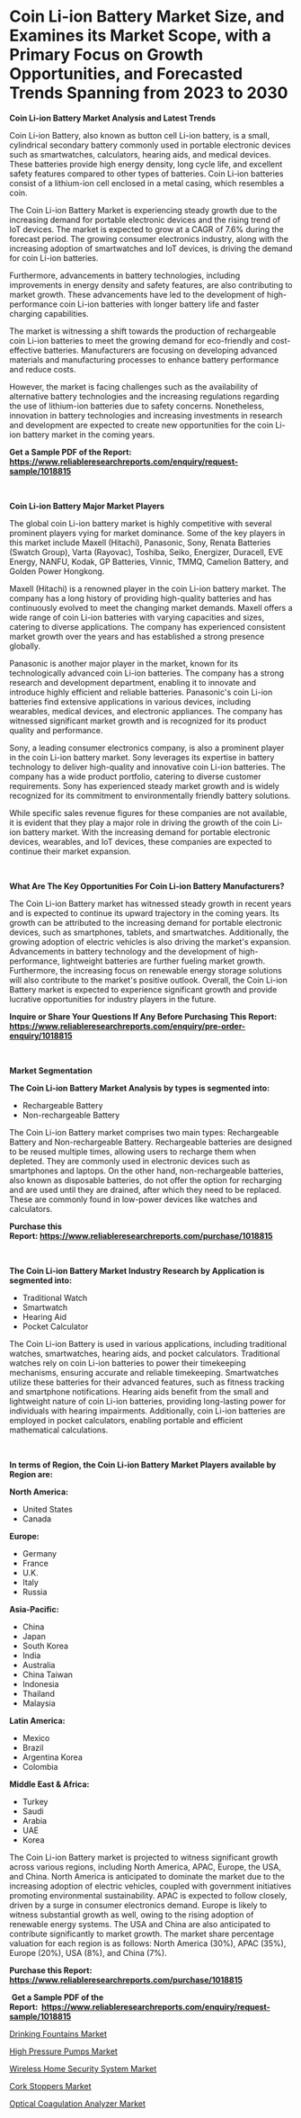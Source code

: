 <p><h1>Coin Li-ion Battery Market Size, and Examines its Market Scope, with a Primary Focus on Growth Opportunities, and Forecasted Trends Spanning from 2023 to 2030</h1></p><p><strong>Coin Li-ion Battery Market Analysis and Latest Trends</strong></p>
<p><p>Coin Li-ion Battery, also known as button cell Li-ion battery, is a small, cylindrical secondary battery commonly used in portable electronic devices such as smartwatches, calculators, hearing aids, and medical devices. These batteries provide high energy density, long cycle life, and excellent safety features compared to other types of batteries. Coin Li-ion batteries consist of a lithium-ion cell enclosed in a metal casing, which resembles a coin.</p><p>The Coin Li-ion Battery Market is experiencing steady growth due to the increasing demand for portable electronic devices and the rising trend of IoT devices. The market is expected to grow at a CAGR of 7.6% during the forecast period. The growing consumer electronics industry, along with the increasing adoption of smartwatches and IoT devices, is driving the demand for coin Li-ion batteries.</p><p>Furthermore, advancements in battery technologies, including improvements in energy density and safety features, are also contributing to market growth. These advancements have led to the development of high-performance coin Li-ion batteries with longer battery life and faster charging capabilities.</p><p>The market is witnessing a shift towards the production of rechargeable coin Li-ion batteries to meet the growing demand for eco-friendly and cost-effective batteries. Manufacturers are focusing on developing advanced materials and manufacturing processes to enhance battery performance and reduce costs.</p><p>However, the market is facing challenges such as the availability of alternative battery technologies and the increasing regulations regarding the use of lithium-ion batteries due to safety concerns. Nonetheless, innovation in battery technologies and increasing investments in research and development are expected to create new opportunities for the coin Li-ion battery market in the coming years.</p></p>
<p><strong>Get a Sample PDF of the Report:&nbsp; <a href="https://www.reliableresearchreports.com/enquiry/request-sample/1018815">https://www.reliableresearchreports.com/enquiry/request-sample/1018815</a></strong></p>
<p>&nbsp;</p>
<p><strong>Coin Li-ion Battery Major Market Players</strong></p>
<p><p>The global coin Li-ion battery market is highly competitive with several prominent players vying for market dominance. Some of the key players in this market include Maxell (Hitachi), Panasonic, Sony, Renata Batteries (Swatch Group), Varta (Rayovac), Toshiba, Seiko, Energizer, Duracell, EVE Energy, NANFU, Kodak, GP Batteries, Vinnic, TMMQ, Camelion Battery, and Golden Power Hongkong.</p><p>Maxell (Hitachi) is a renowned player in the coin Li-ion battery market. The company has a long history of providing high-quality batteries and has continuously evolved to meet the changing market demands. Maxell offers a wide range of coin Li-ion batteries with varying capacities and sizes, catering to diverse applications. The company has experienced consistent market growth over the years and has established a strong presence globally.</p><p>Panasonic is another major player in the market, known for its technologically advanced coin Li-ion batteries. The company has a strong research and development department, enabling it to innovate and introduce highly efficient and reliable batteries. Panasonic's coin Li-ion batteries find extensive applications in various devices, including wearables, medical devices, and electronic appliances. The company has witnessed significant market growth and is recognized for its product quality and performance.</p><p>Sony, a leading consumer electronics company, is also a prominent player in the coin Li-ion battery market. Sony leverages its expertise in battery technology to deliver high-quality and innovative coin Li-ion batteries. The company has a wide product portfolio, catering to diverse customer requirements. Sony has experienced steady market growth and is widely recognized for its commitment to environmentally friendly battery solutions.</p><p>While specific sales revenue figures for these companies are not available, it is evident that they play a major role in driving the growth of the coin Li-ion battery market. With the increasing demand for portable electronic devices, wearables, and IoT devices, these companies are expected to continue their market expansion.</p></p>
<p>&nbsp;</p>
<p><strong>What Are The Key Opportunities For Coin Li-ion Battery Manufacturers?</strong></p>
<p><p>The Coin Li-ion Battery market has witnessed steady growth in recent years and is expected to continue its upward trajectory in the coming years. Its growth can be attributed to the increasing demand for portable electronic devices, such as smartphones, tablets, and smartwatches. Additionally, the growing adoption of electric vehicles is also driving the market's expansion. Advancements in battery technology and the development of high-performance, lightweight batteries are further fueling market growth. Furthermore, the increasing focus on renewable energy storage solutions will also contribute to the market's positive outlook. Overall, the Coin Li-ion Battery market is expected to experience significant growth and provide lucrative opportunities for industry players in the future.</p></p>
<p><strong>Inquire or Share Your Questions If Any Before Purchasing This Report: <a href="https://www.reliableresearchreports.com/enquiry/pre-order-enquiry/1018815">https://www.reliableresearchreports.com/enquiry/pre-order-enquiry/1018815</a></strong></p>
<p>&nbsp;</p>
<p><strong>Market Segmentation</strong></p>
<p><strong>The Coin Li-ion Battery Market Analysis by types is segmented into:</strong></p>
<p><ul><li>Rechargeable Battery</li><li>Non-rechargeable Battery</li></ul></p>
<p><p>The Coin Li-ion Battery market comprises two main types: Rechargeable Battery and Non-rechargeable Battery. Rechargeable batteries are designed to be reused multiple times, allowing users to recharge them when depleted. They are commonly used in electronic devices such as smartphones and laptops. On the other hand, non-rechargeable batteries, also known as disposable batteries, do not offer the option for recharging and are used until they are drained, after which they need to be replaced. These are commonly found in low-power devices like watches and calculators.</p></p>
<p><strong>Purchase this Report:&nbsp;<a href="https://www.reliableresearchreports.com/purchase/1018815">https://www.reliableresearchreports.com/purchase/1018815</a></strong></p>
<p>&nbsp;</p>
<p><strong>The Coin Li-ion Battery Market Industry Research by Application is segmented into:</strong></p>
<p><ul><li>Traditional Watch</li><li>Smartwatch</li><li>Hearing Aid</li><li>Pocket Calculator</li></ul></p>
<p><p>The Coin Li-ion Battery is used in various applications, including traditional watches, smartwatches, hearing aids, and pocket calculators. Traditional watches rely on coin Li-ion batteries to power their timekeeping mechanisms, ensuring accurate and reliable timekeeping. Smartwatches utilize these batteries for their advanced features, such as fitness tracking and smartphone notifications. Hearing aids benefit from the small and lightweight nature of coin Li-ion batteries, providing long-lasting power for individuals with hearing impairments. Additionally, coin Li-ion batteries are employed in pocket calculators, enabling portable and efficient mathematical calculations.</p></p>
<p>&nbsp;</p>
<p><strong>In terms of Region, the Coin Li-ion Battery Market Players available by Region are:</strong></p>
<p>
    <p> <strong> North America: </strong>
        <ul>
            <li>United States</li>
            <li>Canada</li>
        </ul>
        </p> 
    <p> <strong> Europe: </strong>
        <ul>
            <li>Germany</li>
            <li>France</li>
            <li>U.K.</li>
            <li>Italy</li>
            <li>Russia</li>
        </ul>
        </p> 
    <p> <strong> Asia-Pacific: </strong>
        <ul>
            <li>China</li>
            <li>Japan</li>
            <li>South Korea</li>
            <li>India</li>
            <li>Australia</li>
            <li>China Taiwan</li>
            <li>Indonesia</li>
            <li>Thailand</li>
            <li>Malaysia</li>
        </ul>
        </p> 
    <p> <strong> Latin America: </strong>
        <ul>
            <li>Mexico</li>
            <li>Brazil</li>
            <li>Argentina Korea</li>
            <li>Colombia</li>
        </ul>
        </p> 
    <p> <strong> Middle East & Africa: </strong>
        <ul>
            <li>Turkey</li>
            <li>Saudi</li>
            <li>Arabia</li>
            <li>UAE</li>
            <li>Korea</li>
        </ul>
    </p>
    </p>
<p><p>The Coin Li-ion Battery market is projected to witness significant growth across various regions, including North America, APAC, Europe, the USA, and China. North America is anticipated to dominate the market due to the increasing adoption of electric vehicles, coupled with government initiatives promoting environmental sustainability. APAC is expected to follow closely, driven by a surge in consumer electronics demand. Europe is likely to witness substantial growth as well, owing to the rising adoption of renewable energy systems. The USA and China are also anticipated to contribute significantly to market growth. The market share percentage valuation for each region is as follows: North America (30%), APAC (35%), Europe (20%), USA (8%), and China (7%).</p></p>
<p><strong>Purchase this Report: <a href="https://www.reliableresearchreports.com/purchase/1018815">https://www.reliableresearchreports.com/purchase/1018815</a></strong></p>
<p>&nbsp;<strong>Get a Sample PDF of the Report:&nbsp;&nbsp;<a href="https://www.reliableresearchreports.com/enquiry/request-sample/1018815">https://www.reliableresearchreports.com/enquiry/request-sample/1018815</a></strong></p>
<p><strong></strong></p>
<p><p><a href="https://medium.com/@seanhunt765/drinking-fountains-market-size-growth-forecast-2023-2030-df8385b8191d">Drinking Fountains Market</a></p><p><a href="https://github.com/GroverBarry/Market-Research-Report-List-1/blob/main/high-pressure-pumps-market.md">High Pressure Pumps Market</a></p><p><a href="https://www.linkedin.com/pulse/decoding-wireless-home-security-system-market-deep-dive-pjrve/">Wireless Home Security System Market</a></p><p><a href="https://medium.com/@leliajewess/cork-stoppers-market-size-growth-forecast-2023-2030-938738814e06">Cork Stoppers Market</a></p><p><a href="https://www.reportprime.com/optical-coagulation-analyzer-r10106">Optical Coagulation Analyzer Market</a></p></p>